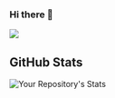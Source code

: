 ### Hi there 👋

<!--
**bsladania/bsladania** is a ✨ _special_ ✨ repository because its `README.md` (this file) appears on your GitHub profile.

Here are some ideas to get you started:

- 🔭 I’m currently working on ...
- 🌱 I’m currently learning ...
- 👯 I’m looking to collaborate on ...
- 🤔 I’m looking for help with ...
- 💬 Ask me about ...
- 📫 How to reach me: ...
- 😄 Pronouns: ...
- ⚡ Fun fact: ...
-->

![](https://komarev.com/ghpvc/?username=bsladania&label=PROFILE+VIEWS)

## GitHub Stats
![Your Repository's Stats](https://github-readme-stats.vercel.app/api?username=bsladania&show_icons=true)


